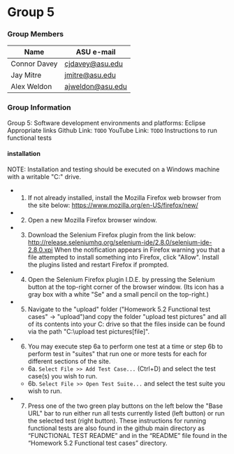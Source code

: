 # Group 5
### Group Members

|     Name     |    ASU e-mail    |
| ------------ | ---------------- |
| Connor Davey | cjdavey@asu.edu  |
| Jay Mitre    | jmitre@asu.edu   |
| Alex Weldon  | ajweldon@asu.edu | 

### Group Information
Group 5: Software development environments and platforms: Eclipse
Appropriate links
Github Link: `TODO`
YouTube Link: `TODO`
Instructions to run functional tests

#### installation
NOTE: Installation and testing should be executed on a Windows machine with a writable "C:" drive.

* 1. If not already installed, install the Mozilla Firefox web browser from the site below:
	https://www.mozilla.org/en-US/firefox/new/
* 2. Open a new Mozilla Firefox browser window.
* 3. Download the Selenium Firefox plugin from the link below:
		http://release.seleniumhq.org/selenium-ide/2.8.0/selenium-ide-2.8.0.xpi
	   When the notification appears in Firefox warning you that a file attempted to install something into Firefox, click "Allow". Install the plugins listed and restart Firefox if prompted.
* 4. Open the Selenium Firefox plugin I.D.E. by pressing the Selenium button at the top-right corner of the browser window. (Its icon has a gray box with a white "Se" and a small pencil on the top-right.)
* 5. Navigate to the "upload" folder ("Homework 5.2 Functional test cases" -> "upload")and copy the folder "upload test pictures" and all of its contents into your C: drive so that the files inside can be found via the path "C:\upload test pictures\[file]".
* 6. You may execute step 6a to perform one test at a time or step 6b to perform test in "suites" that run one or more tests for each for different sections of the site.
	* 6a. `Select File >> Add Test Case...` (Ctrl+D) and select the test case(s) you wish to run.
	* 6b. `Select File >> Open Test Suite...` and select the test suite you wish to run.
* 7. Press one of the two green play buttons on the left below the "Base URL" bar to run either run all tests currently listed (left button) or run the selected test (right button).
These instructions for running functional tests are also found in the github main directory as “FUNCTIONAL TEST README” and in the “README” file found in the “Homework 5.2 Functional test cases” directory.
